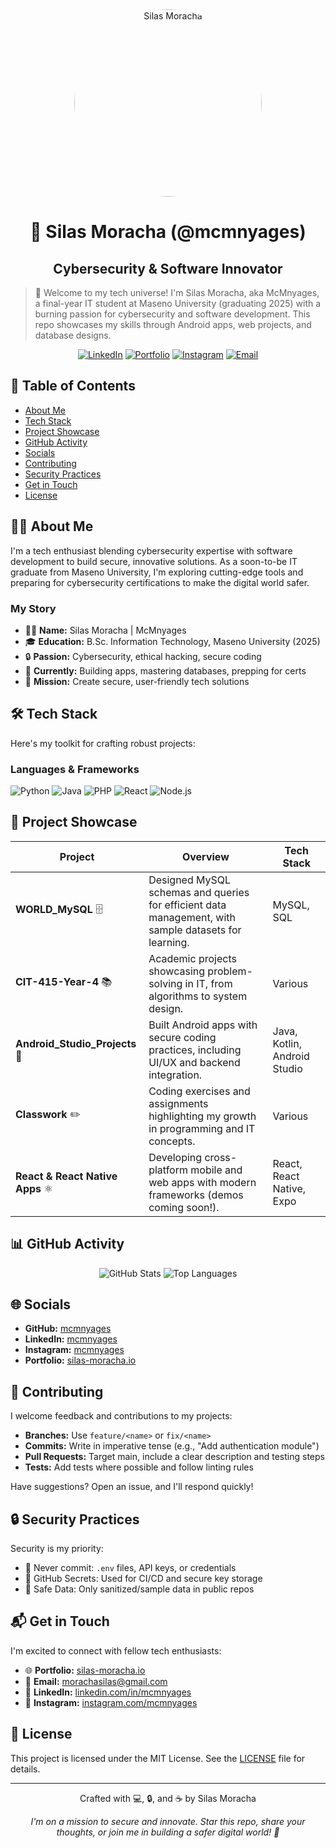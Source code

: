 <div align="center">
  <img src="https://avatars.githubusercontent.com/u/70867022?s=400&u=be3f88201c5a8ce140d7f297a1152812aea67082&v=4" alt="Silas Moracha" width="300" style="border-radius: 50%;" />

  # 👋 Silas Moracha (@mcmnyages)
  ## Cybersecurity & Software Innovator
</div>

> 🌟 Welcome to my tech universe! I'm Silas Moracha, aka McMnyages, a final-year IT student at Maseno University (graduating 2025) with a burning passion for cybersecurity and software development. This repo showcases my skills through Android apps, web projects, and database designs.

<div align="center">

[![LinkedIn](https://img.shields.io/badge/LinkedIn-mcmnyages-blue?style=flat&logo=linkedin)](https://linkedin.com/in/mcmnyages)
[![Portfolio](https://img.shields.io/badge/Portfolio-silas--moracha.io-green?style=flat&logo=google-chrome)](https://mcmnyages.github.io/silas_moracha.io/)
[![Instagram](https://img.shields.io/badge/Instagram-mcmnyages-purple?style=flat&logo=instagram)](https://instagram.com/mcmnyages)
[![Email](https://img.shields.io/badge/Email-morachasilas%40gmail.com-red?style=flat&logo=gmail)](mailto:morachasilas@gmail.com)

</div>

## 📑 Table of Contents

- [About Me](#-about-me)
- [Tech Stack](#️-tech-stack)
- [Project Showcase](#-project-showcase)
- [GitHub Activity](#-github-activity)
- [Socials](#-socials)
- [Contributing](#-contributing)
- [Security Practices](#-security-practices)
- [Get in Touch](#-get-in-touch)
- [License](#-license)

## 🙋‍♂️ About Me

I'm a tech enthusiast blending cybersecurity expertise with software development to build secure, innovative solutions. As a soon-to-be IT graduate from Maseno University, I'm exploring cutting-edge tools and preparing for cybersecurity certifications to make the digital world safer.

### My Story
- 👨‍💻 **Name:** Silas Moracha | McMnyages
- 🎓 **Education:** B.Sc. Information Technology, Maseno University (2025)
- 🔒 **Passion:** Cybersecurity, ethical hacking, secure coding
- 🌱 **Currently:** Building apps, mastering databases, prepping for certs
- 🚀 **Mission:** Create secure, user-friendly tech solutions

## 🛠️ Tech Stack

Here's my toolkit for crafting robust projects:

### Languages & Frameworks
![Python](https://img.shields.io/badge/Python-3776AB?style=for-the-badge&logo=python&logoColor=white)
![Java](https://img.shields.io/badge/Java-ED8B00?style=for-the-badge&logo=openjdk&logoColor=white)
![PHP](https://img.shields.io/badge/PHP-777BB4?style=for-the-badge&logo=php&logoColor=white)
![React](https://img.shields.io/badge/React-20232A?style=for-the-badge&logo=react&logoColor=61DAFB)
![Node.js](https://img.shields.io/badge/Node.js-43853D?style=for-the-badge&logo=node.js&logoColor=white)

## 🌟 Project Showcase

| Project | Overview | Tech Stack |
|---------|----------|------------|
| **WORLD_MySQL** 🗄️ | Designed MySQL schemas and queries for efficient data management, with sample datasets for learning. | MySQL, SQL |
| **CIT-415-Year-4** 📚 | Academic projects showcasing problem-solving in IT, from algorithms to system design. | Various |
| **Android_Studio_Projects** 📱 | Built Android apps with secure coding practices, including UI/UX and backend integration. | Java, Kotlin, Android Studio |
| **Classwork** ✏️ | Coding exercises and assignments highlighting my growth in programming and IT concepts. | Various |
| **React & React Native Apps** ⚛️ | Developing cross-platform mobile and web apps with modern frameworks (demos coming soon!). | React, React Native, Expo |

## 📊 GitHub Activity

<div align="center">

![GitHub Stats](https://github-readme-stats.vercel.app/api?username=mcmnyages&show_icons=true&theme=radical)
![Top Languages](https://github-readme-stats.vercel.app/api/top-langs/?username=mcmnyages&layout=compact&theme=radical)

</div>

## 🌐 Socials

- **GitHub:** [mcmnyages](https://github.com/mcmnyages)
- **LinkedIn:** [mcmnyages](https://linkedin.com/in/mcmnyages)
- **Instagram:** [mcmnyages](https://instagram.com/mcmnyages)
- **Portfolio:** [silas-moracha.io](https://mcmnyages.github.io/silas_moracha.io/)

## 🤝 Contributing

I welcome feedback and contributions to my projects:

- **Branches:** Use `feature/<name>` or `fix/<name>`
- **Commits:** Write in imperative tense (e.g., "Add authentication module")
- **Pull Requests:** Target main, include a clear description and testing steps
- **Tests:** Add tests where possible and follow linting rules

Have suggestions? Open an issue, and I'll respond quickly!

## 🔒 Security Practices

Security is my priority:

- 🚫 Never commit: `.env` files, API keys, or credentials
- 🔐 GitHub Secrets: Used for CI/CD and secure key storage
- 🧹 Safe Data: Only sanitized/sample data in public repos

## 📬 Get in Touch

I'm excited to connect with fellow tech enthusiasts:

- 🌐 **Portfolio:** [silas-moracha.io](https://mcmnyages.github.io/silas_moracha.io/)
- 📧 **Email:** [morachasilas@gmail.com](mailto:morachasilas@gmail.com)
- 🔗 **LinkedIn:** [linkedin.com/in/mcmnyages](https://linkedin.com/in/mcmnyages)
- 📸 **Instagram:** [instagram.com/mcmnyages](https://instagram.com/mcmnyages)

## 📜 License

This project is licensed under the MIT License. See the [LICENSE](LICENSE) file for details.

---

<div align="center">

Crafted with 💻, 🔒, and ☕ by Silas Moracha

*I'm on a mission to secure and innovate. Star this repo, share your thoughts, or join me in building a safer digital world! 🚀*

</div>
